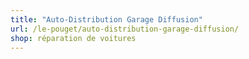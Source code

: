 ```yaml
---
title: "Auto-Distribution Garage Diffusion"
url: /le-pouget/auto-distribution-garage-diffusion/
shop: réparation de voitures
---
```

